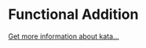 Functional Addition
=
[Get more information about kata...](https://www.codewars.com//kata//kata/538835ae443aae6e03000547)